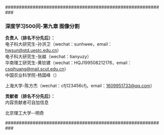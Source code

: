 ###########################################################

### 深度学习500问-第九章 图像分割

**负责人（排名不分先后）：**  
电子科大研究生-孙洪卫（wechat：sunhwee，email：hwsun@std.uestc.edu.cn）  
电子科大研究生-张越（wechat：tianyuzy）  
华南理工研究生-黄钦建（wechat：HQJ199508212176，email：csqjhuang@mail.scut.edu.cn）  
中国农业科学院-杨国峰（） 

上海大学-陈方杰（wechat：cfj123456cfj，email：1609951733@qq.com） 

**贡献者（排名不分先后）：**  
内容贡献者可自加信息

北京理工大学--明奇

###########################################################